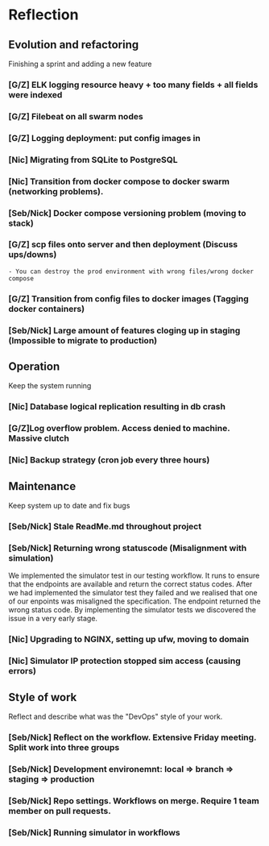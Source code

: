 # Reflection

## Evolution and refactoring
Finishing a sprint and adding a new feature 

### [G/Z] ELK logging resource heavy + too many fields + all fields were indexed


### [G/Z] Filebeat on all swarm nodes


### [G/Z] Logging deployment: put config images in


### [Nic] Migrating from SQLite to PostgreSQL


### [Nic] Transition from docker compose to docker swarm (networking problems).


### [Seb/Nick] Docker compose versioning problem (moving to stack)


### [G/Z] scp files onto server and then deployment (Discuss ups/downs)
    - You can destroy the prod environment with wrong files/wrong docker compose
  

### [G/Z] Transition from config files to docker images (Tagging docker containers) 



### [Seb/Nick] Large amount of features cloging up in staging (Impossible to migrate to production)



## Operation
Keep the system running

### [Nic] Database logical replication resulting in db crash



### [G/Z]Log overflow problem. Access denied to machine. Massive clutch



### [Nic] Backup strategy (cron job every three hours)




## Maintenance
Keep system up to date and fix bugs 
### [Seb/Nick] Stale ReadMe.md throughout project
### [Seb/Nick] Returning wrong statuscode (Misalignment with simulation)

We implemented the simulator test in our testing workflow. It runs to ensure that the endpoints are available and return the correct status codes. After we had implemented the simulator test they failed and we realised that one of our enpoints was misaligned the specification. The endpoint returned the wrong status code. By implementing the simulator tests we discovered the issue in a very early stage.  

### [Nic] Upgrading to NGINX, setting up ufw, moving to domain
### [Nic] Simulator IP protection stopped sim access (causing errors)


## Style of work
Reflect and describe what was the "DevOps" style of your work.
### [Seb/Nick] Reflect on the workflow. Extensive Friday meeting. Split work into three groups
### [Seb/Nick] Development environemnt: local => branch => staging => production
### [Seb/Nick] Repo settings. Workflows on merge. Require 1 team member on pull requests.
### [Seb/Nick] Running simulator in workflows
